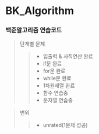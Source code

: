 # BK_Algorithm
### 백준알고리즘 연습코드

> 단계별 문제
>>* 입출력 & 사칙연산 완료
>>* if문 완료
>>* for문 완료
>>* while문 완료
>>* 1차원배열 완료
>>* 함수 연습중
>>* 문자열 연습중

> 번외
>>* unrated(1문제 성공)
